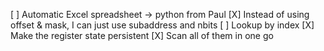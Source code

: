 [ ] Automatic Excel spreadsheet -> python from Paul
[X] Instead of using offset & mask, I can just use subaddress and nbits
[ ] Lookup by index
[X] Make the register state persistent
[X] Scan all of them in one go

